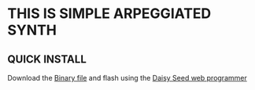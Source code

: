 # THIS IS SIMPLE ARPEGGIATED SYNTH

## QUICK INSTALL
Download the [Binary file](simple-arpeggiator-touch.bin) and flash using the [Daisy Seed web programmer](https://electro-smith.github.io/Programmer/)
